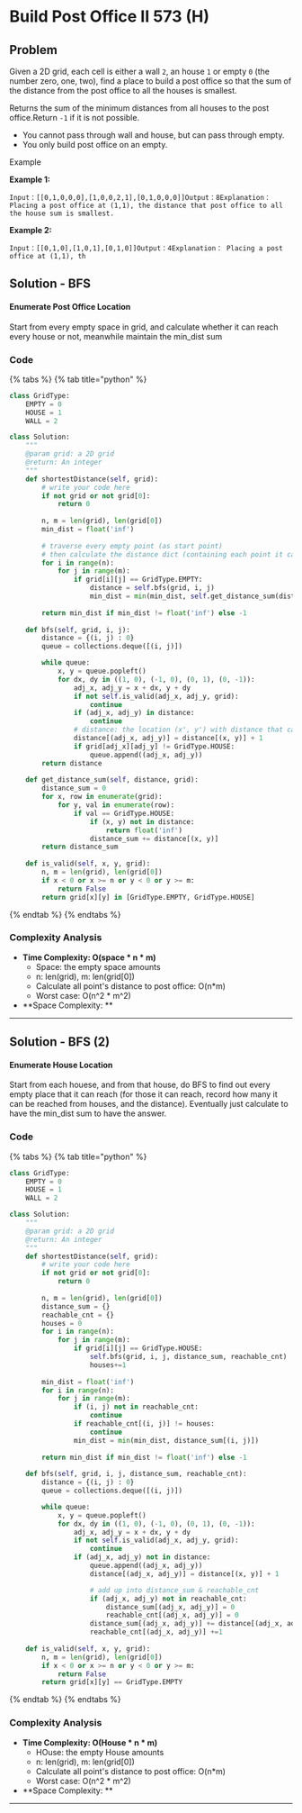 # Build Post Office II 573 (H)

## Problem

Given a 2D grid, each cell is either a wall `2`, an house `1` or empty `0` (the number zero, one, two), find a place to build a post office so that the sum of the distance from the post office to all the houses is smallest.

Returns the sum of the minimum distances from all houses to the post office.Return `-1` if it is not possible.

* You cannot pass through wall and house, but can pass through empty.
* You only build post office on an empty.

Example

**Example 1:**

```
Input：[[0,1,0,0,0],[1,0,0,2,1],[0,1,0,0,0]]Output：8Explanation： Placing a post office at (1,1), the distance that post office to all the house sum is smallest.
```

**Example 2:**

```
Input：[[0,1,0],[1,0,1],[0,1,0]]Output：4Explanation： Placing a post office at (1,1), th
```

## Solution - BFS

#### Enumerate Post Office Location

Start from every empty space in grid, and calculate whether it can reach every house or not, meanwhile maintain the min\_dist sum

### Code

{% tabs %}
{% tab title="python" %}
```python
class GridType:
    EMPTY = 0
    HOUSE = 1
    WALL = 2

class Solution:
    """
    @param grid: a 2D grid
    @return: An integer
    """
    def shortestDistance(self, grid):
        # write your code here
        if not grid or not grid[0]:
            return 0
        
        n, m = len(grid), len(grid[0])
        min_dist = float('inf')
        
        # traverse every empty point (as start point)
        # then calculate the distance dict (containing each point it can reach, and the distance)
        for i in range(n):
            for j in range(m):
                if grid[i][j] == GridType.EMPTY:
                    distance = self.bfs(grid, i, j)
                    min_dist = min(min_dist, self.get_distance_sum(distance, grid))
        
        return min_dist if min_dist != float('inf') else -1
    
    def bfs(self, grid, i, j):
        distance = {(i, j) : 0}
        queue = collections.deque([(i, j)])

        while queue:
            x, y = queue.popleft()
            for dx, dy in ((1, 0), (-1, 0), (0, 1), (0, -1)):
                adj_x, adj_y = x + dx, y + dy
                if not self.is_valid(adj_x, adj_y, grid):
                    continue
                if (adj_x, adj_y) in distance:
                    continue
                # distance: the location (x', y') with distance that can be reach from point (x, y)
                distance[(adj_x, adj_y)] = distance[(x, y)] + 1
                if grid[adj_x][adj_y] != GridType.HOUSE:
                    queue.append((adj_x, adj_y))
        return distance
    
    def get_distance_sum(self, distance, grid):
        distance_sum = 0
        for x, row in enumerate(grid):
            for y, val in enumerate(row):
                if val == GridType.HOUSE:
                    if (x, y) not in distance:
                        return float('inf')
                    distance_sum += distance[(x, y)]
        return distance_sum
    
    def is_valid(self, x, y, grid):
        n, m = len(grid), len(grid[0])
        if x < 0 or x >= n or y < 0 or y >= m:
            return False
        return grid[x][y] in [GridType.EMPTY, GridType.HOUSE] 
```
{% endtab %}
{% endtabs %}

### Complexity Analysis

* **Time Complexity: O(space \* n \* m)**
  * Space: the empty space amounts
  * n: len(grid), m: len(grid\[0])
  * Calculate all point's distance to post office: O(n\*m)
  * Worst case: O(n^2 \* m^2)
* **Space Complexity: **

****

## Solution - BFS (2)

#### Enumerate House Location

Start from each houese, and from that house, do BFS to find out every empty place that it can reach (for those it can reach, record how many it can be reached from houses, and the distance). Eventually just calculate to have the min\_dist sum to have the answer.

### Code

{% tabs %}
{% tab title="python" %}
```python
class GridType:
    EMPTY = 0
    HOUSE = 1
    WALL = 2

class Solution:
    """
    @param grid: a 2D grid
    @return: An integer
    """
    def shortestDistance(self, grid):
        # write your code here
        if not grid or not grid[0]:
            return 0
        
        n, m = len(grid), len(grid[0])
        distance_sum = {}
        reachable_cnt = {}
        houses = 0
        for i in range(n):
            for j in range(m):
                if grid[i][j] == GridType.HOUSE:
                    self.bfs(grid, i, j, distance_sum, reachable_cnt)
                    houses+=1
        
        min_dist = float('inf')
        for i in range(n):
            for j in range(m):
                if (i, j) not in reachable_cnt:
                    continue
                if reachable_cnt[(i, j)] != houses:
                    continue
                min_dist = min(min_dist, distance_sum[(i, j)])
            
        return min_dist if min_dist != float('inf') else -1
    
    def bfs(self, grid, i, j, distance_sum, reachable_cnt):
        distance = {(i, j) : 0}
        queue = collections.deque([(i, j)])

        while queue:
            x, y = queue.popleft()
            for dx, dy in ((1, 0), (-1, 0), (0, 1), (0, -1)):
                adj_x, adj_y = x + dx, y + dy
                if not self.is_valid(adj_x, adj_y, grid):
                    continue
                if (adj_x, adj_y) not in distance:
                    queue.append((adj_x, adj_y))
                    distance[(adj_x, adj_y)] = distance[(x, y)] + 1

                    # add up into distance_sum & reachable_cnt
                    if (adj_x, adj_y) not in reachable_cnt:
                        distance_sum[(adj_x, adj_y)] = 0
                        reachable_cnt[(adj_x, adj_y)] = 0
                    distance_sum[(adj_x, adj_y)] += distance[(adj_x, adj_y)]
                    reachable_cnt[(adj_x, adj_y)] +=1
    
    def is_valid(self, x, y, grid):
        n, m = len(grid), len(grid[0])
        if x < 0 or x >= n or y < 0 or y >= m:
            return False
        return grid[x][y] == GridType.EMPTY
```
{% endtab %}
{% endtabs %}

### Complexity Analysis

* **Time Complexity: O(House \* n \* m)**
  * HOuse: the empty House amounts
  * n: len(grid), m: len(grid\[0])
  * Calculate all point's distance to post office: O(n\*m)
  * Worst case: O(n^2 \* m^2)
* **Space Complexity: **

****
